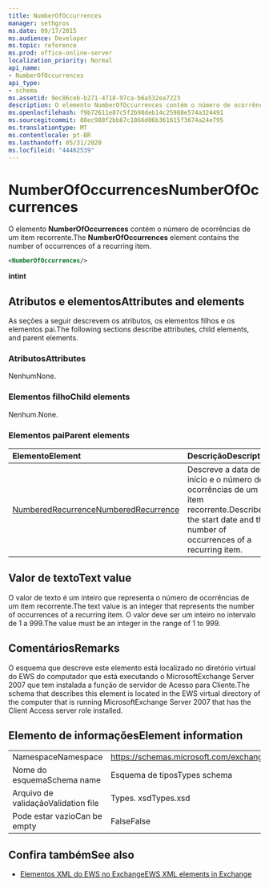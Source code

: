 ```yaml
---
title: NumberOfOccurrences
manager: sethgros
ms.date: 09/17/2015
ms.audience: Developer
ms.topic: reference
ms.prod: office-online-server
localization_priority: Normal
api_name:
- NumberOfOccurrences
api_type:
- schema
ms.assetid: 9ec86ceb-b271-4718-97ca-b6a532ea7223
description: O elemento NumberOfOccurrences contém o número de ocorrências de um item recorrente.
ms.openlocfilehash: f9b72611e87c5f2b98deb14c25988e574a324491
ms.sourcegitcommit: 88ec988f2bb67c1866d06b361615f3674a24e795
ms.translationtype: MT
ms.contentlocale: pt-BR
ms.lasthandoff: 05/31/2020
ms.locfileid: "44462539"
---
```

# <a name="numberofoccurrences"></a><span data-ttu-id="bb31b-103">NumberOfOccurrences</span><span class="sxs-lookup"><span data-stu-id="bb31b-103">NumberOfOccurrences</span></span>

<span data-ttu-id="bb31b-104">O elemento **NumberOfOccurrences** contém o número de ocorrências de um item recorrente.</span><span class="sxs-lookup"><span data-stu-id="bb31b-104">The **NumberOfOccurrences** element contains the number of occurrences of a recurring item.</span></span> 
  
```xml
<NumberOfOccurrences/>
```

 <span data-ttu-id="bb31b-105">**int**</span><span class="sxs-lookup"><span data-stu-id="bb31b-105">**int**</span></span>
## <a name="attributes-and-elements"></a><span data-ttu-id="bb31b-106">Atributos e elementos</span><span class="sxs-lookup"><span data-stu-id="bb31b-106">Attributes and elements</span></span>

<span data-ttu-id="bb31b-107">As seções a seguir descrevem os atributos, os elementos filhos e os elementos pai.</span><span class="sxs-lookup"><span data-stu-id="bb31b-107">The following sections describe attributes, child elements, and parent elements.</span></span>
  
### <a name="attributes"></a><span data-ttu-id="bb31b-108">Atributos</span><span class="sxs-lookup"><span data-stu-id="bb31b-108">Attributes</span></span>

<span data-ttu-id="bb31b-109">Nenhum</span><span class="sxs-lookup"><span data-stu-id="bb31b-109">None.</span></span>
  
### <a name="child-elements"></a><span data-ttu-id="bb31b-110">Elementos filho</span><span class="sxs-lookup"><span data-stu-id="bb31b-110">Child elements</span></span>

<span data-ttu-id="bb31b-111">Nenhum.</span><span class="sxs-lookup"><span data-stu-id="bb31b-111">None.</span></span>
  
### <a name="parent-elements"></a><span data-ttu-id="bb31b-112">Elementos pai</span><span class="sxs-lookup"><span data-stu-id="bb31b-112">Parent elements</span></span>

|<span data-ttu-id="bb31b-113">**Elemento**</span><span class="sxs-lookup"><span data-stu-id="bb31b-113">**Element**</span></span>|<span data-ttu-id="bb31b-114">**Descrição**</span><span class="sxs-lookup"><span data-stu-id="bb31b-114">**Description**</span></span>|
|:-----|:-----|
|[<span data-ttu-id="bb31b-115">NumberedRecurrence</span><span class="sxs-lookup"><span data-stu-id="bb31b-115">NumberedRecurrence</span></span>](numberedrecurrence.md) <br/> |<span data-ttu-id="bb31b-116">Descreve a data de início e o número de ocorrências de um item recorrente.</span><span class="sxs-lookup"><span data-stu-id="bb31b-116">Describes the start date and the number of occurrences of a recurring item.</span></span>  <br/> |
   
## <a name="text-value"></a><span data-ttu-id="bb31b-117">Valor de texto</span><span class="sxs-lookup"><span data-stu-id="bb31b-117">Text value</span></span>

<span data-ttu-id="bb31b-118">O valor de texto é um inteiro que representa o número de ocorrências de um item recorrente.</span><span class="sxs-lookup"><span data-stu-id="bb31b-118">The text value is an integer that represents the number of occurrences of a recurring item.</span></span> <span data-ttu-id="bb31b-119">O valor deve ser um inteiro no intervalo de 1 a 999.</span><span class="sxs-lookup"><span data-stu-id="bb31b-119">The value must be an integer in the range of 1 to 999.</span></span>
  
## <a name="remarks"></a><span data-ttu-id="bb31b-120">Comentários</span><span class="sxs-lookup"><span data-stu-id="bb31b-120">Remarks</span></span>

<span data-ttu-id="bb31b-121">O esquema que descreve este elemento está localizado no diretório virtual do EWS do computador que está executando o MicrosoftExchange Server 2007 que tem instalada a função de servidor de Acesso para Cliente.</span><span class="sxs-lookup"><span data-stu-id="bb31b-121">The schema that describes this element is located in the EWS virtual directory of the computer that is running MicrosoftExchange Server 2007 that has the Client Access server role installed.</span></span>
  
## <a name="element-information"></a><span data-ttu-id="bb31b-122">Elemento de informações</span><span class="sxs-lookup"><span data-stu-id="bb31b-122">Element information</span></span>

|||
|:-----|:-----|
|<span data-ttu-id="bb31b-123">Namespace</span><span class="sxs-lookup"><span data-stu-id="bb31b-123">Namespace</span></span>  <br/> |https://schemas.microsoft.com/exchange/services/2006/types  <br/> |
|<span data-ttu-id="bb31b-124">Nome do esquema</span><span class="sxs-lookup"><span data-stu-id="bb31b-124">Schema name</span></span>  <br/> |<span data-ttu-id="bb31b-125">Esquema de tipos</span><span class="sxs-lookup"><span data-stu-id="bb31b-125">Types schema</span></span>  <br/> |
|<span data-ttu-id="bb31b-126">Arquivo de validação</span><span class="sxs-lookup"><span data-stu-id="bb31b-126">Validation file</span></span>  <br/> |<span data-ttu-id="bb31b-127">Types. xsd</span><span class="sxs-lookup"><span data-stu-id="bb31b-127">Types.xsd</span></span>  <br/> |
|<span data-ttu-id="bb31b-128">Pode estar vazio</span><span class="sxs-lookup"><span data-stu-id="bb31b-128">Can be empty</span></span>  <br/> |<span data-ttu-id="bb31b-129">False</span><span class="sxs-lookup"><span data-stu-id="bb31b-129">False</span></span>  <br/> |
   
## <a name="see-also"></a><span data-ttu-id="bb31b-130">Confira também</span><span class="sxs-lookup"><span data-stu-id="bb31b-130">See also</span></span>



- [<span data-ttu-id="bb31b-131">Elementos XML do EWS no Exchange</span><span class="sxs-lookup"><span data-stu-id="bb31b-131">EWS XML elements in Exchange</span></span>](ews-xml-elements-in-exchange.md)

